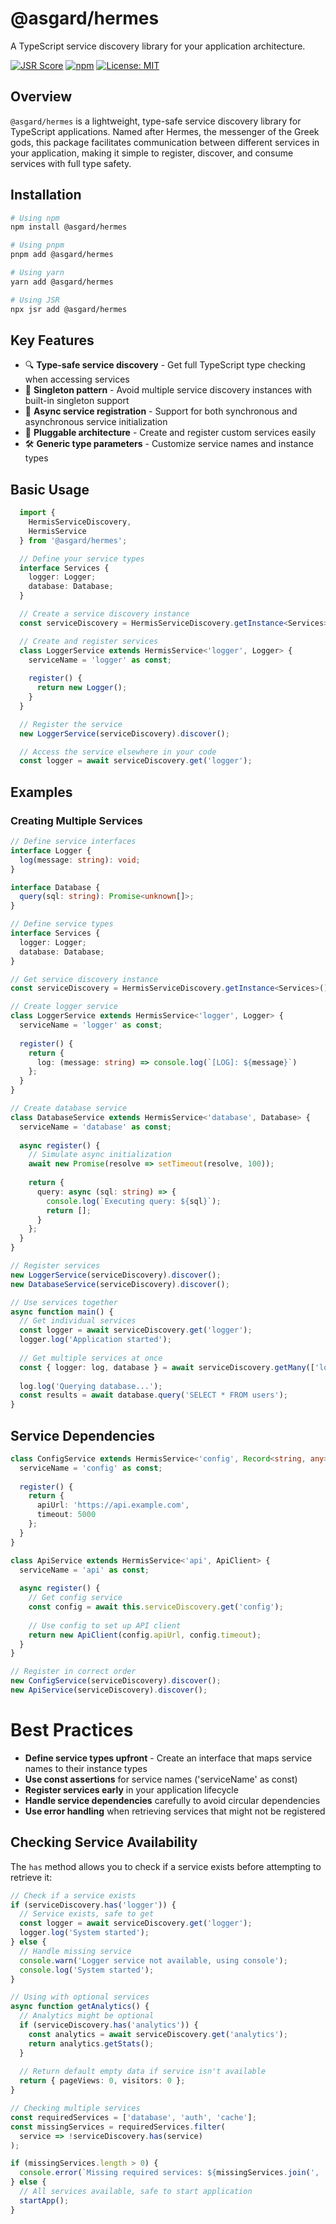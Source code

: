 # @asgard/hermes

A TypeScript service discovery library for your application architecture.

[![JSR Score](https://img.shields.io/jsr/v/@asgard/hermes)](https://jsr.io/@asgard/hermes)
[![npm](https://img.shields.io/npm/v/@asgard/hermes)](https://www.npmjs.com/package/@asgard/hermes)
[![License: MIT](https://img.shields.io/badge/License-MIT-blue.svg)](https://opensource.org/licenses/MIT)

## Overview

`@asgard/hermes` is a lightweight, type-safe service discovery library for TypeScript applications. Named after Hermes, the messenger of the Greek gods, this package facilitates communication between different services in your application, making it simple to register, discover, and consume services with full type safety.

## Installation

```bash
# Using npm
npm install @asgard/hermes

# Using pnpm
pnpm add @asgard/hermes

# Using yarn
yarn add @asgard/hermes

# Using JSR
npx jsr add @asgard/hermes
```
## Key Features

* 🔍 **Type-safe service discovery** - Get full TypeScript type checking when accessing services
* 🧩 **Singleton pattern** - Avoid multiple service discovery instances with built-in singleton support
* 🔄 **Async service registration** - Support for both synchronous and asynchronous service initialization
* 🔌 **Pluggable architecture** - Create and register custom services easily
* 🛠️ **Generic type parameters** - Customize service names and instance types

## Basic Usage

```ts
  import { 
    HermisServiceDiscovery, 
    HermisService 
  } from '@asgard/hermes';

  // Define your service types
  interface Services {
    logger: Logger;
    database: Database;
  }

  // Create a service discovery instance
  const serviceDiscovery = HermisServiceDiscovery.getInstance<Services>();

  // Create and register services
  class LoggerService extends HermisService<'logger', Logger> {
    serviceName = 'logger' as const;
    
    register() {
      return new Logger();
    }
  }

  // Register the service
  new LoggerService(serviceDiscovery).discover();

  // Access the service elsewhere in your code
  const logger = await serviceDiscovery.get('logger');
```

## Examples
### Creating Multiple Services

```ts
// Define service interfaces
interface Logger {
  log(message: string): void;
}

interface Database {
  query(sql: string): Promise<unknown[]>;
}

// Define service types
interface Services {
  logger: Logger;
  database: Database;
}

// Get service discovery instance
const serviceDiscovery = HermisServiceDiscovery.getInstance<Services>();

// Create logger service
class LoggerService extends HermisService<'logger', Logger> {
  serviceName = 'logger' as const;
  
  register() {
    return {
      log: (message: string) => console.log(`[LOG]: ${message}`)
    };
  }
}

// Create database service
class DatabaseService extends HermisService<'database', Database> {
  serviceName = 'database' as const;
  
  async register() {
    // Simulate async initialization
    await new Promise(resolve => setTimeout(resolve, 100));
    
    return {
      query: async (sql: string) => {
        console.log(`Executing query: ${sql}`);
        return [];
      }
    };
  }
}

// Register services
new LoggerService(serviceDiscovery).discover();
new DatabaseService(serviceDiscovery).discover();

// Use services together
async function main() {
  // Get individual services
  const logger = await serviceDiscovery.get('logger');
  logger.log('Application started');
  
  // Get multiple services at once
  const { logger: log, database } = await serviceDiscovery.getMany(['logger', 'database']);
  
  log.log('Querying database...');
  const results = await database.query('SELECT * FROM users');
}
```

## Service Dependencies

```ts
class ConfigService extends HermisService<'config', Record<string, any>> {
  serviceName = 'config' as const;
  
  register() {
    return {
      apiUrl: 'https://api.example.com',
      timeout: 5000
    };
  }
}

class ApiService extends HermisService<'api', ApiClient> {
  serviceName = 'api' as const;
  
  async register() {
    // Get config service
    const config = await this.serviceDiscovery.get('config');
    
    // Use config to set up API client
    return new ApiClient(config.apiUrl, config.timeout);
  }
}

// Register in correct order
new ConfigService(serviceDiscovery).discover();
new ApiService(serviceDiscovery).discover();
```

# Best Practices

* **Define service types upfront** - Create an interface that maps service names to their instance types
* **Use const assertions** for service names ('serviceName' as const)
* **Register services early** in your application lifecycle
* **Handle service dependencies** carefully to avoid circular dependencies
* **Use error handling** when retrieving services that might not be registered

## Checking Service Availability

The `has` method allows you to check if a service exists before attempting to retrieve it:

```ts
// Check if a service exists
if (serviceDiscovery.has('logger')) {
  // Service exists, safe to get
  const logger = await serviceDiscovery.get('logger');
  logger.log('System started');
} else {
  // Handle missing service
  console.warn('Logger service not available, using console');
  console.log('System started');
}

// Using with optional services
async function getAnalytics() {
  // Analytics might be optional
  if (serviceDiscovery.has('analytics')) {
    const analytics = await serviceDiscovery.get('analytics');
    return analytics.getStats();
  }
  
  // Return default empty data if service isn't available
  return { pageViews: 0, visitors: 0 };
}

// Checking multiple services
const requiredServices = ['database', 'auth', 'cache'];
const missingServices = requiredServices.filter(
  service => !serviceDiscovery.has(service)
);

if (missingServices.length > 0) {
  console.error(`Missing required services: ${missingServices.join(', ')}`);
} else {
  // All services available, safe to start application
  startApp();
}
```